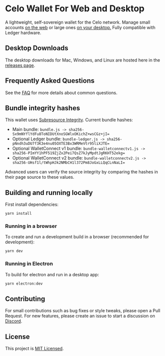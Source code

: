 # Celo Wallet For Web and Desktop

A lightweight, self-sovereign wallet for the Celo network. Manage small accounts [on the web](https://celowallet.app) or large ones [on your desktop.](https://github.com/celo-tools/celo-web-wallet/releases) Fully compatible with Ledger hardware.

## Desktop Downloads

The desktop downloads for Mac, Windows, and Linux are hosted here in the [releases page](https://github.com/celo-tools/celo-web-wallet/releases).

## Frequently Asked Questions

See the [FAQ](FAQ.md) for more details about common questions.

## Bundle integrity hashes

This wallet uses [Subresource Integrity](https://developer.mozilla.org/en-US/docs/Web/Security/Subresource_Integrity). Current bundle hashes:

* Main bundle: `bundle.js -> sha256-Sx9mNYflYdFu8ToNIDUtXnoSGWlxOKichZ+wsCGz+jI=`
* Optional Ledger bundle: `bundle-ledger.js -> sha256-pNndh3uDU7f3K3e4nu05OXTE3Bx3WRMeVtr95liXJTE=`
* Optional WalletConnect v1 bundle: `bundle-walletconnectv1.js -> sha256-PImYY1hPF519ZjZx2Pei7QsZ7kJyMpdtJgRKHT52ekg=`
* Optional WalletConnect v2 bundle: `bundle-walletconnectv2.js -> sha256-UHsf1l/tWhpHJk2NMbCH1l372Pm8JoGxLLQqCLnNaLI=`

Advanced users can verify the source integrity by comparing the hashes in their page source to these values.

## Building and running locally

First install dependencies:

```sh
yarn install 
```

### Running in a browser

To create and run a development build in a browser (recommended for development):

```sh
yarn dev
```

### Running in Electron

To build for electron and run in a desktop app:

```sh
yarn electron:dev
```

## Contributing

For small contributions such as bug fixes or style tweaks, please open a Pull Request.
For new features, please create an issue to start a discussion on [Discord](https://discord.gg/ht885KmG5A).

## License

This project is [MIT Licensed](LICENSE).
